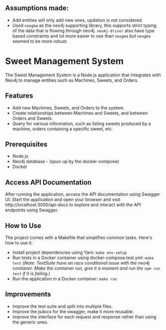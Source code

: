## Assumptions made:

- Add entities will only add new ones, updation is not considered.
- Used `neogma` as the neo4j supporting library, this supports strict typing of the data that is flowing through neo4j. `neo4j-driver` also have type based constraints and lot more easier to use than `neogma` but `neogma` seemed to be more robust.

# Sweet Management System

The Sweet Management System is a Node.js application that integrates with Neo4j to manage entities such as Machines, Sweets, and Orders.

## Features

- Add new Machines, Sweets, and Orders to the system.
- Create relationships between Machines and Sweets, and between Orders and Sweets.
- Query for various information, such as listing sweets produced by a machine, orders containing a specific sweet, etc.

## Prerequisites

- Node.js
- Neo4j database - (spun up by the docker-compose)
- Docker

## Access API Documentation

After running the application, access the API documentation using Swagger UI:
Start the application and open your browser and visit http://localhost:3000/api-docs to explore and interact with the API endpoints using Swagger.

## How to Use

The project comes with a Makefile that simplifies common tasks. Here's how to use it:

- Install project dependencies using Yarn: `make env-setup`
- Run tests in a Docker container using docker-compose.test.yml: `make test`
  (_Note: TestSuite have an race conditional issue with the neo4j contianer. Make the container run, give it a moment and run the `npm run test` if it is failing._)
- Run the application in a Docker container: `make run`

## Improvements

- Improve the test suite and split into multiple files.
- Improve the jsdocs for the swagger, make it more reusable.
- Improve the interface for each request and response rather than using the generic ones.
